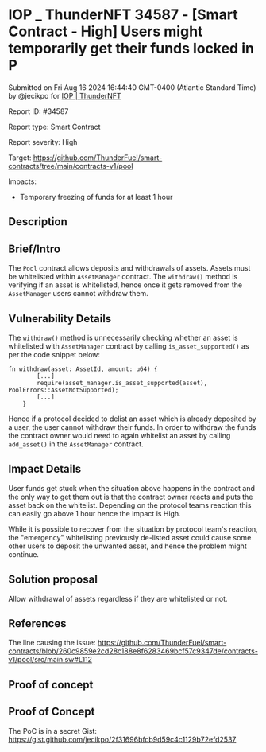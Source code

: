 # IOP \_ ThunderNFT 34587 - \[Smart Contract - High] Users might temporarily get their funds locked in P

Submitted on Fri Aug 16 2024 16:44:40 GMT-0400 (Atlantic Standard Time) by @jecikpo for [IOP | ThunderNFT](https://immunefi.com/bounty/thundernft-iop/)

Report ID: #34587

Report type: Smart Contract

Report severity: High

Target: https://github.com/ThunderFuel/smart-contracts/tree/main/contracts-v1/pool

Impacts:

* Temporary freezing of funds for at least 1 hour

## Description

## Brief/Intro

The `Pool` contract allows deposits and withdrawals of assets. Assets must be whitelisted within `AssetManager` contract. The `withdraw()` method is verifying if an asset is whitelisted, hence once it gets removed from the `AssetManager` users cannot withdraw them.

## Vulnerability Details

The `withdraw()` method is unnecessarily checking whether an asset is whitelisted with `AssetManager` contract by calling `is_asset_supported()` as per the code snippet below:

```
fn withdraw(asset: AssetId, amount: u64) {
        [...]
        require(asset_manager.is_asset_supported(asset), PoolErrors::AssetNotSupported);
        [...]
    }
```

Hence if a protocol decided to delist an asset which is already deposited by a user, the user cannot withdraw their funds. In order to withdraw the funds the contract owner would need to again whitelist an asset by calling `add_asset()` in the `AssetManager` contract.

## Impact Details

User funds get stuck when the situation above happens in the contract and the only way to get them out is that the contract owner reacts and puts the asset back on the whitelist. Depending on the protocol teams reaction this can easily go above 1 hour hence the impact is High.

While it is possible to recover from the situation by protocol team's reaction, the "emergency" whitelisting previously de-listed asset could cause some other users to deposit the unwanted asset, and hence the problem might continue.

## Solution proposal

Allow withdrawal of assets regardless if they are whitelisted or not.

## References

The line causing the issue: https://github.com/ThunderFuel/smart-contracts/blob/260c9859e2cd28c188e8f6283469bcf57c9347de/contracts-v1/pool/src/main.sw#L112

## Proof of concept

## Proof of Concept

The PoC is in a secret Gist: https://gist.github.com/jecikpo/2f31696bfcb9d59c4c1129b72efd2537
